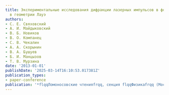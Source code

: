 ```yaml
---
title: Экспериментальные исследования дифракции лазерных импульсов в фотонных кристаллах
  в геометрии Лауэ
authors:
- С. Е. Свяховский
- А. И. Майдыковский
- В. Б. Новиков
- В. О. Компанец
- С. В. Чекалин
- А. А. Скорынин
- В. А. Бушуев
- Б. И. Манцызов
- Т. В. Мурзина
date: '2013-01-01'
publishDate: '2025-03-14T16:10:53.017381Z'
publication_types:
- paper-conference
publication: '*flqqЛомоносовские чтенияfrqq, секция flqqФизикаfrqq (Москва, МГУ, 2013,  http://www.msu.ru/science/lom-read/2013/phys.html*'
---
```

